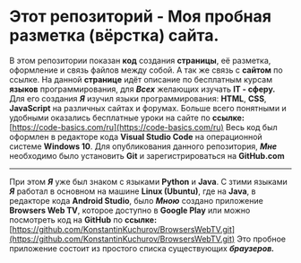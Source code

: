 # Этот репозиторий - Моя пробная разметка (вёрстка)  сайта.
В этом репозитории показан __код__ создания __страницы__, её разметка, оформление и связь файлов между собой. А так же связь с __сайтом__ по ссылке.
На данной __странице__ идёт описание по бесплатным курсам __языков__ программирования, для ___Всех___ желающих изучать __IT - сферу.__
Для его создания ___Я___ изучил языки программирования: __HTML__, __CSS__, __JavaScript__ на различных сайтах и форумах. Больше всего понятными и удобными оказались бесплатные уроки на сайте по __ссылке:__ [https://code-basics.com/ru](https://code-basics.com/ru)
Весь код был оформлен в редакторе кода __Visual Studio Code__ на операционной системе __Windows 10__.
Для опубликования данного репозитория, ___Мне___ необходимо было установить __Git__ и зарегистрироваться на __GitHub.com__
___
 При этом ___Я___ уже был знаком с языками __Python__ и __Java__. С зтими языками ___Я___ работал в основном на машине __Linux (Ubuntu)__, где на __Java__, в редакторе кода __Android Studio__, было ___Мною___ создано приложение  __Browsers Web TV__, которое доступно в __Google Play__ или можно посмотреть код на __GitHub__ по __ссылке:__ [https://github.com/KonstantinKuchurov/BrowsersWebTV.git](https://github.com/KonstantinKuchurov/BrowsersWebTV.git)
 Это пробное приложение состоит из простого списка существующих ___браузеров.___ 